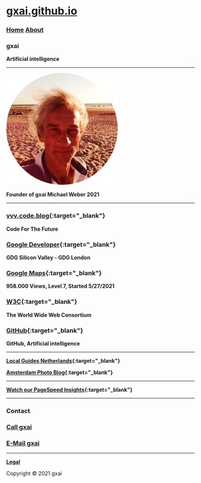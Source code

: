 # **[gxai.github.io](https://gxai.github.io)**
### **[Home](https://gxai.github.io)**  **[About](https://gxai.github.io/About)**
### **gxai**
**Artificial intelligence**

---

<img src="Michael-Weber.png" alt="Michael Weber">

**Founder of gxai Michael Weber 2021**

---

### **[vvv.code.blog](https://vvv.code.blog){:target="_blank"}**
**Code For The Future**

### **[Google Developer](https://www.meetup.com/en-AU/gdg-silicon-valley/members/336931816/){:target="_blank"}**
**GDG Silicon Valley - GDG London**

### **[Google Maps](https://maps.app.goo.gl/Lnubtwco1j3RKj568){:target="_blank"}**
**958.000 Views, Level 7, Started 5/27/2021**

### **[W3C](https://www.w3.org/community/aikr/wiki/User:Michaelweber){:target="_blank"}**
**The World Wide Web Consortium**

### **[GitHub](https://github.com/gxai){:target="_blank"}**
**GitHub, Artificial intelligence**

---

**[Local Guides Netherlands](https://m.facebook.com/Local-Guides-Netherlands-110067524667431#){:target="_blank"}**

**[Amsterdam Photo Blog](https://amsterdam.photo.blog){:target="_blank"}**

---

**[Watch our PageSpeed Insights](https://developers.google.com/speed/pagespeed/insights/?url=https%3A%2F%2Fgxai.github.io%2F&tab=desktop){:target="_blank"}**

---

### **Contact**

### **[Call gxai](tel:31649557828)**

### **[E-Mail gxai](mailto:gxai.git@gmail.com)**

---

**[Legal](https://gxai.github.io/legal)**

Copyright © 2021 gxai
